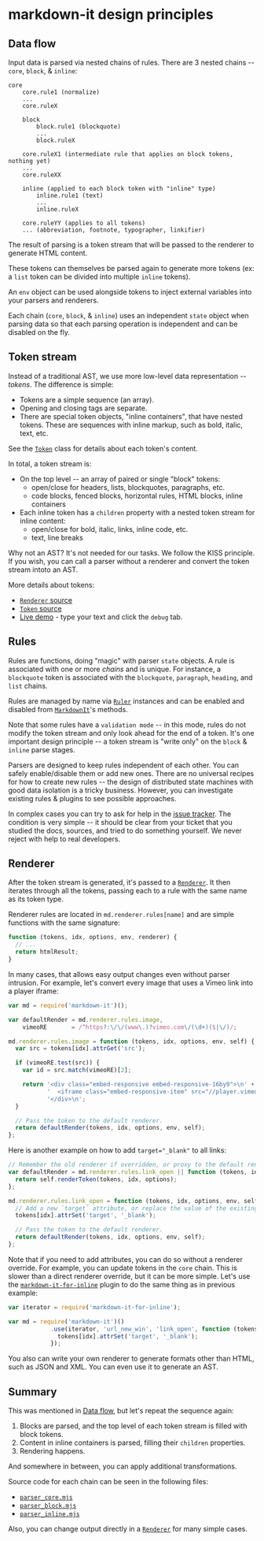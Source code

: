 # markdown-it design principles

## Data flow

Input data is parsed via nested chains of rules. There are 3 nested chains --
`core`, `block`, & `inline`:

```
core
    core.rule1 (normalize)
    ...
    core.ruleX

    block
        block.rule1 (blockquote)
        ...
        block.ruleX

    core.ruleX1 (intermediate rule that applies on block tokens, nothing yet)
    ...
    core.ruleXX

    inline (applied to each block token with "inline" type)
        inline.rule1 (text)
        ...
        inline.ruleX

    core.ruleYY (applies to all tokens)
    ... (abbreviation, footnote, typographer, linkifier)
```

The result of parsing is a token stream that will be passed to the renderer to generate HTML content.

These tokens can themselves be parsed again to generate more tokens (ex: a `list` token can be divided into multiple `inline` tokens).

An `env` object can be used alongside tokens to inject external variables into your parsers and renderers.

Each chain (`core`, `block`, & `inline`) uses an independent `state` object when parsing data so that each parsing operation is independent and can be disabled on the fly.


## Token stream

Instead of a traditional AST, we use more low-level data representation -- *tokens*.
The difference is simple:

- Tokens are a simple sequence (an array).
- Opening and closing tags are separate.
- There are special token objects, "inline containers", that have nested tokens.
  These are sequences with inline markup, such as bold, italic, text, etc.

See the [`Token`](https://github.com/markdown-it/markdown-it/blob/master/lib/token.mjs) class
for details about each token's content.

In total, a token stream is:

- On the top level -- an array of paired or single "block" tokens:
  - open/close for headers, lists, blockquotes, paragraphs, etc.
  - code blocks, fenced blocks, horizontal rules, HTML blocks, inline containers
- Each inline token has a `children` property with a nested token stream for inline content:
  - open/close for bold, italic, links, inline code, etc.
  - text, line breaks

Why not an AST? It's not needed for our tasks. We follow the KISS principle.
If you wish, you can call a parser without a renderer and convert the token stream
intoto an AST.

More details about tokens:

- [`Renderer` source](https://github.com/markdown-it/markdown-it/blob/master/lib/renderer.mjs)
- [`Token` source](https://github.com/markdown-it/markdown-it/blob/master/lib/token.mjs)
- [Live demo](https://markdown-it.github.io/) - type your text and click the `debug` tab.


## Rules

Rules are functions, doing "magic" with parser `state` objects. A rule is associated with one or more *chains* and is unique. For instance, a `blockquote` token is associated with the `blockquote`, `paragraph`, `heading`, and `list` chains.

Rules are managed by name via [`Ruler`](https://markdown-it.github.io/markdown-it/#Ruler) instances and can be enabled and disabled from [`MarkdownIt`](https://markdown-it.github.io/markdown-it/#MarkdownIt)'s methods.

Note that some rules have a `validation mode` -- in this mode, rules do not
modify the token stream and only look ahead for the end of a token. It's one
important design principle -- a token stream is "write only" on the `block` & `inline` parse stages.

Parsers are designed to keep rules independent of each other. You can safely enable/disable them or
add new ones. There are no universal recipes for how to create new rules -- the design of
distributed state machines with good data isolation is a tricky business. However, you
can investigate existing rules & plugins to see possible approaches.

In complex cases you can try to ask for help in the [issue tracker](https://github.com/markdown-it/markdown-it/issues).
The condition is very simple -- it should be clear from your ticket that you studied the docs, sources,
and tried to do something yourself. We never reject with help to real developers.


## Renderer

After the token stream is generated, it's passed to a [`Renderer`](https://markdown-it.github.io/markdown-it/#Renderer).
It then iterates through all the tokens, passing each to a rule with the same name as its token type.

Renderer rules are located in `md.renderer.rules[name]` and are simple functions
with the same signature:

```js
function (tokens, idx, options, env, renderer) {
  // ...
  return htmlResult;
}
```

In many cases, that allows easy output changes even without parser intrusion.
For example, let's convert every image that uses a Vimeo link into a player iframe:

```js
var md = require('markdown-it')();

var defaultRender = md.renderer.rules.image,
    vimeoRE       = /^https?:\/\/(www\.)?vimeo.com\/(\d+)($|\/)/;

md.renderer.rules.image = function (tokens, idx, options, env, self) {
  var src = tokens[idx].attrGet('src');

  if (vimeoRE.test(src)) {
    var id = src.match(vimeoRE)[2];

    return '<div class="embed-responsive embed-responsive-16by9">\n' +
           '  <iframe class="embed-responsive-item" src="//player.vimeo.com/video/' + id + '"></iframe>\n' +
           '</div>\n';
  }

  // Pass the token to the default renderer.
  return defaultRender(tokens, idx, options, env, self);
};
```

Here is another example on how to add `target="_blank"` to all links:

```js
// Remember the old renderer if overridden, or proxy to the default renderer.
var defaultRender = md.renderer.rules.link_open || function (tokens, idx, options, env, self) {
  return self.renderToken(tokens, idx, options);
};

md.renderer.rules.link_open = function (tokens, idx, options, env, self) {
  // Add a new `target` attribute, or replace the value of the existing one.
  tokens[idx].attrSet('target', '_blank');

  // Pass the token to the default renderer.
  return defaultRender(tokens, idx, options, env, self);
};
```

Note that if you need to add attributes, you can do so without a renderer override.
For example, you can update tokens in the `core` chain. This is slower than a direct
renderer override, but it can be more simple. Let's use the
[`markdown-it-for-inline`](https://github.com/markdown-it/markdown-it-for-inline) plugin
to do the same thing as in previous example:

```js
var iterator = require('markdown-it-for-inline');

var md = require('markdown-it')()
            .use(iterator, 'url_new_win', 'link_open', function (tokens, idx) {
              tokens[idx].attrSet('target', '_blank');
            });
```

You also can write your own renderer to generate formats other than HTML, such as
JSON and XML. You can even use it to generate an AST.


## Summary

This was mentioned in [Data flow](#data-flow), but let's repeat the sequence again:

1. Blocks are parsed, and the top level of each token stream is filled with block tokens.
2. Content in inline containers is parsed, filling their `children` properties.
3. Rendering happens.

And somewhere in between, you can apply additional transformations.

Source code for each chain can be seen in the following files:

- [`parser_core.mjs`](https://github.com/markdown-it/markdown-it/blob/master/lib/parser_core.mjs)
- [`parser_block.mjs`](https://github.com/markdown-it/markdown-it/blob/master/lib/parser_block.mjs)
- [`parser_inline.mjs`](https://github.com/markdown-it/markdown-it/blob/master/lib/parser_inline.mjs)

Also, you can change output directly in a [`Renderer`](https://markdown-it.github.io/markdown-it/#Renderer) for many simple cases.
